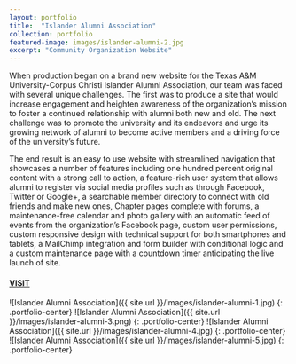 ```yaml
---
layout: portfolio
title:  "Islander Alumni Association"
collection: portfolio
featured-image: images/islander-alumni-2.jpg
excerpt: "Community Organization Website"
---
```


When production began on a brand new website for the Texas A&M University-Corpus Christi Islander Alumni Association, our team was faced with several unique challenges. The first was to produce a site that would increase engagement and heighten awareness of the organization’s mission to foster a continued relationship with alumni both new and old. The next challenge was to promote the university and its endeavors and urge its growing network of alumni to become active members and a driving force of the university’s future.

The end result is an easy to use website with streamlined navigation that showcases a number of features including one hundred percent original content with a strong call to action, a feature-rich user system that allows alumni to register via social media profiles such as through Facebook, Twitter or Google+, a searchable member directory to connect with old friends and make new ones, Chapter pages complete with forums, a maintenance-free calendar and photo gallery with an automatic feed of events from the organization’s Facebook page, custom user permissions, custom responsive design with technical support for both smartphones and tablets, a MailChimp integration and form builder with conditional logic and a custom maintenance page with a countdown timer anticipating the live launch of site.

#### [VISIT](http://www.islanderalumni.org/)

![Islander Alumni Association]({{ site.url }}/images/islander-alumni-1.jpg)
{: .portfolio-center}
![Islander Alumni Association]({{ site.url }}/images/islander-alumni-3.png)
{: .portfolio-center}
![Islander Alumni Association]({{ site.url }}/images/islander-alumni-4.jpg)
{: .portfolio-center}
![Islander Alumni Association]({{ site.url }}/images/islander-alumni-5.jpg)
{: .portfolio-center}
